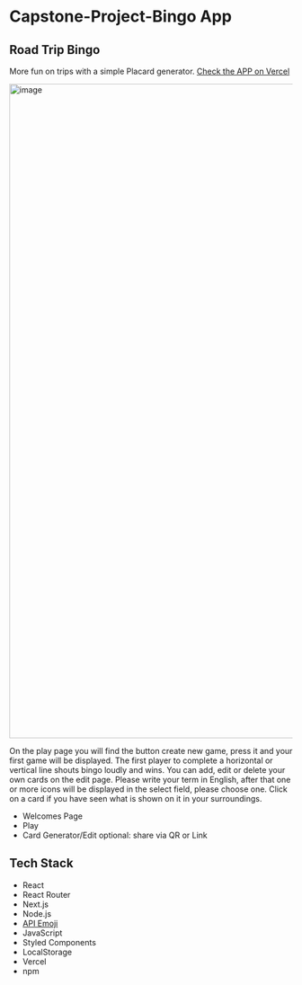 # Capstone-Project-Bingo App

## Road Trip Bingo

More fun on trips with a simple Placard generator. [Check the APP on Vercel](https://capstone-projekt-bingo-app.vercel.app/)

<img width="1165" alt="image" src="https://github.com/milodevhh/Capstone-Projekt-BingoApp/assets/136480925/4e27c9a4-4c79-468a-849d-f645e466508e">

On the play page you will find the button create new game, press it and your first game will be displayed.
The first player to complete a horizontal or vertical line shouts bingo loudly and wins. You can add, edit or delete your own cards on the edit page. Please write your term in English, after that one or more icons will be displayed in the select field, please choose one.
Click on a card if you have seen what is shown on it in your surroundings.

- Welcomes Page
- Play
- Card Generator/Edit
  optional: share via QR or Link

## Tech Stack

- React
- React Router
- Next.js
- Node.js
- [API Emoji](https://api-ninjas.com/api/emoji)
- JavaScript
- Styled Components
- LocalStorage
- Vercel
- npm
